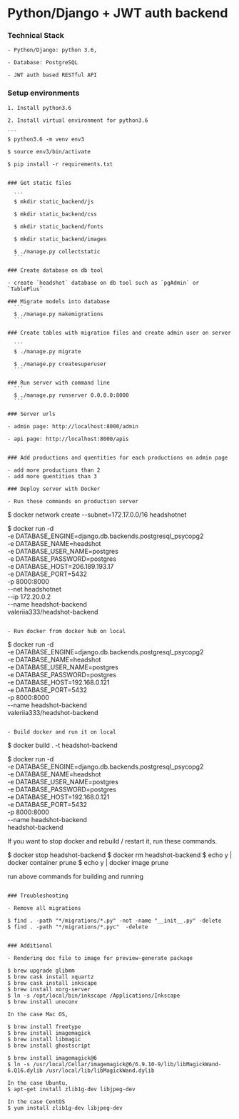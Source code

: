 Python/Django + JWT auth backend
================================

### Technical Stack

	- Python/Django: python 3.6,

	- Database: PostgreSQL

	- JWT auth based RESTful API

### Setup environments

	1. Install python3.6 

	2. Install virtual environment for python3.6

	```
	$ python3.6 -m venv env3

	$ source env3/bin/activate

	$ pip install -r requirements.txt
  ```
	
### Get static files

	```
	$ mkdir static_backend/js
	
	$ mkdir static_backend/css

	$ mkdir static_backend/fonts

	$ mkdir static_backend/images

	$ ./manage.py collectstatic
	```

### Create database on db tool

- create `headshot` database on db tool such as `pgAdmin` or `TablePlus`

### Migrate models into database
	```
	$ ./manage.py makemigrations
	```

### Create tables with migration files and create admin user on server

	```
	$ ./manage.py migrate

	$ ./manage.py createsuperuser
	```

### Run server with command line
	```
	$ ./manage.py runserver 0.0.0.0:8000
	```

### Server urls

- admin page: http://localhost:8000/admin

- api page: http://localhost:8000/apis


### Add productions and quentities for each productions on admin page

- add more productions than 2
- add more quentities than 3

### Deploy server with Docker

- Run these commands on production server

```
$ docker network create --subnet=172.17.0.0/16 headshotnet

$ docker run -d \
	-e DATABASE_ENGINE=django.db.backends.postgresql_psycopg2 \
	-e DATABASE_NAME=headshot \
	-e DATABASE_USER_NAME=postgres \
	-e DATABASE_PASSWORD=postgres \
	-e DATABASE_HOST=206.189.193.17 \
	-e DATABASE_PORT=5432 \
	-p 8000:8000 \
	--net headshotnet \
	--ip 172.20.0.2 \
	--name headshot-backend \
	valeriia333/headshot-backend
```

- Run docker from docker hub on local
```
$ docker run -d \
	-e DATABASE_ENGINE=django.db.backends.postgresql_psycopg2 \
	-e DATABASE_NAME=headshot \
	-e DATABASE_USER_NAME=postgres \
	-e DATABASE_PASSWORD=postgres \
	-e DATABASE_HOST=192.168.0.121 \
	-e DATABASE_PORT=5432 \
	-p 8000:8000 \
	--name headshot-backend \
	valeriia333/headshot-backend
```

- Build docker and run it on local

```
$ docker build . -t headshot-backend

$ docker run -d \
	-e DATABASE_ENGINE=django.db.backends.postgresql_psycopg2 \
	-e DATABASE_NAME=headshot \
	-e DATABASE_USER_NAME=postgres \
	-e DATABASE_PASSWORD=postgres \
	-e DATABASE_HOST=192.168.0.121 \
	-e DATABASE_PORT=5432 \
	-p 8000:8000 \
	--name headshot-backend \
	headshot-backend

If you want to stop docker and rebuild / restart it, run these commands.

$ docker stop headshot-backend
$ docker rm headshot-backend
$ echo y | docker container prune
$ echo y | docker image prune

run above commands for building and running 

```

### Troubleshooting

- Remove all migrations
```
	$ find . -path "*/migrations/*.py" -not -name "__init__.py" -delete
	$ find . -path "*/migrations/*.pyc"  -delete
```

### Additional 

- Rendering doc file to image for preview-generate package
```
	$ brew upgrade glibmm
	$ brew cask install xquartz
	$ brew cask install inkscape
	$ brew install xorg-server
	$ ln -s /opt/local/bin/inkscape /Applications/Inkscape
	$ brew install unoconv

	In the case Mac OS, 

	$ brew install freetype 
	$ brew install imagemagick
	$ brew install libmagic
	$ brew install ghostscript

	$ brew install imagemagick@6
	$ ln -s /usr/local/Cellar/imagemagick@6/6.9.10-9/lib/libMagickWand-6.Q16.dylib /usr/local/lib/libMagickWand.dylib

	In the case Ubuntu,
	$ apt-get install zlib1g-dev libjpeg-dev

	In the case CentOS
	$ yum install zlib1g-dev libjpeg-dev
```